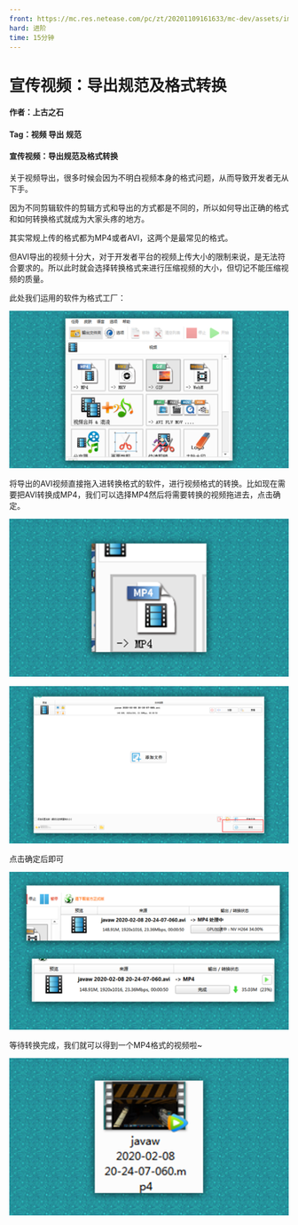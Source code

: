 ```yaml
---
front: https://mc.res.netease.com/pc/zt/20201109161633/mc-dev/assets/img/4_1.f9a493bc.png
hard: 进阶
time: 15分钟
---
```


# 宣传视频：导出规范及格式转换



#### 作者：上古之石

#### Tag：视频 导出 规范



#### 宣传视频：导出规范及格式转换

关于视频导出，很多时候会因为不明白视频本身的格式问题，从而导致开发者无从下手。

因为不同剪辑软件的剪辑方式和导出的方式都是不同的，所以如何导出正确的格式和如何转换格式就成为大家头疼的地方。

其实常规上传的格式都为MP4或者AVI，这两个是最常见的格式。

 

但AVI导出的视频十分大，对于开发者平台的视频上传大小的限制来说，是无法符合要求的。所以此时就会选择转换格式来进行压缩视频的大小，但切记不能压缩视频的质量。



此处我们运用的软件为格式工厂：

![](./images/4_1.png)



将导出的AVI视频直接拖入进转换格式的软件，进行视频格式的转换。比如现在需要把AVI转换成MP4，我们可以选择MP4然后将需要转换的视频拖进去，点击确定。

![](./images/4_2.png)



![](./images/4_3.png)

点击确定后即可



![](./images/4_4.png)



等待转换完成，我们就可以得到一个MP4格式的视频啦~

![](./images/4_5.png)